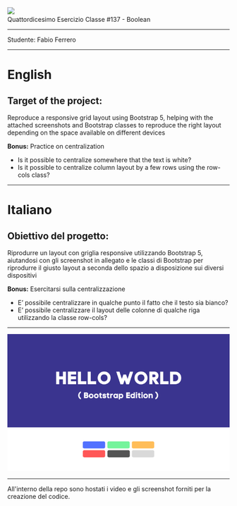 <img src="https://lwfiles.mycourse.app/6368e5089f20781a7e4f1805-public/2c162927114072f9ebbf04043a593fb9.png" width="200">
<br>
Quattordicesimo Esercizio Classe #137 - Boolean

---

Studente: Fabio Ferrero

---
# English

## Target of the project:
Reproduce a responsive grid layout using Bootstrap 5, helping with the attached screenshots and Bootstrap classes to reproduce the right layout depending on the space available on different devices

<strong>Bonus:</strong>
Practice on centralization
- Is it possible to centralize somewhere that the text is white?
- Is it possible to centralize column layout by a few rows using the row-cols class?

---
# Italiano

## Obiettivo del progetto:
Riprodurre un layout con griglia responsive utilizzando Bootstrap 5, aiutandosi con gli screenshot in allegato e le classi di Bootstrap per riprodurre il giusto layout a seconda dello spazio a disposizione sui diversi dispositivi

<strong>Bonus:</strong>
Esercitarsi sulla centralizzazione
- E’ possibile centralizzare in qualche punto il fatto che il testo sia bianco?
- E’ possibile centralizzare il layout delle colonne di qualche riga utilizzando la classe row-cols?

---

<img src="./Readme-Cover-Img.png">

---
All'interno della repo sono hostati i video e gli screenshot forniti per la creazione del codice.